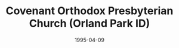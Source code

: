 ---
date: &id001 1995-04-09
end_date: null
location:
  address: 9340 W. 147th Street
  city: Orland Park
  state: ID
minister:
- end: 1998-01-01
  name: Norman De Jong
  start: 1995-01-01
  type: Pastor
- end: null
  name: Iain Wright
  start: 1999-01-01
  type: Pastor
- end: null
  name: Victor Atallah
  start: 2001-01-01
  type: Associate Pastor
- end: 2010-01-01
  name: Christopher Sandoval
  start: 2006-01-01
  type: Associate Pastor
ministers:
- Norman De Jong
- Iain Wright
- Victor Atallah
- Christopher Sandoval
name: Covenant Orthodox Presbyterian Church
names:
- end: null
  name: Covenant Orthodox Presbyterian Church
  start: 1995-04-09
origination_date: *id001
raw_data: 'ID    Orland Park


  Covenant Orthodox Presbyterian Church  (April 9, 1995- )

  9340 W. 147th Street

  Pastors: Norman De Jong, 1995-98

  Iain Wright, 1999-

  Assoc. Pastors: Victor Atallah, 2001-

  Christopher Sandoval, 2006-10

  '
received_from: null
states:
- ID
status:
  active: true
  end_date: null
  reason: null
  received_from: null
  withdrawal_to: null
title: Covenant Orthodox Presbyterian Church (Orland Park ID)
year_established:
- 1995

---